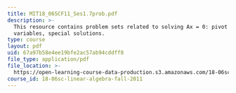 ```yaml
---
title: MIT18_06SCF11_Ses1.7prob.pdf
description: >-
  This resource contains problem sets related to solving Ax = 0: pivot
  variables, special solutions.
type: course
layout: pdf
uid: 67a97b58e4ee19bfe2ac57ab94cddff8
file_type: application/pdf
file_location: >-
  https://open-learning-course-data-production.s3.amazonaws.com/18-06sc-linear-algebra-fall-2011/67a97b58e4ee19bfe2ac57ab94cddff8_MIT18_06SCF11_Ses1.7prob.pdf
course_id: 18-06sc-linear-algebra-fall-2011
---
```

